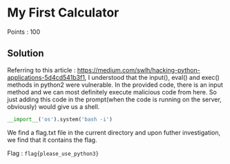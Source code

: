 # My First Calculator

Points : 100

## Solution

Referring to this article : https://medium.com/swlh/hacking-python-applications-5d4cd541b3f1, I understood that the input(), eval() and exec() methods in python2 were vulnerable. In the provided code, there is an input method and we can most definitely execute malicious code from here. So just adding this code in the prompt(when the code is running on the server, obviously) would give us a shell.

```python
__import__('os').system('bash -i')
```

We find a flag.txt file in the current directory and upon futher investigation, we find that it contains the flag.

Flag : `flag{please_use_python3}`
